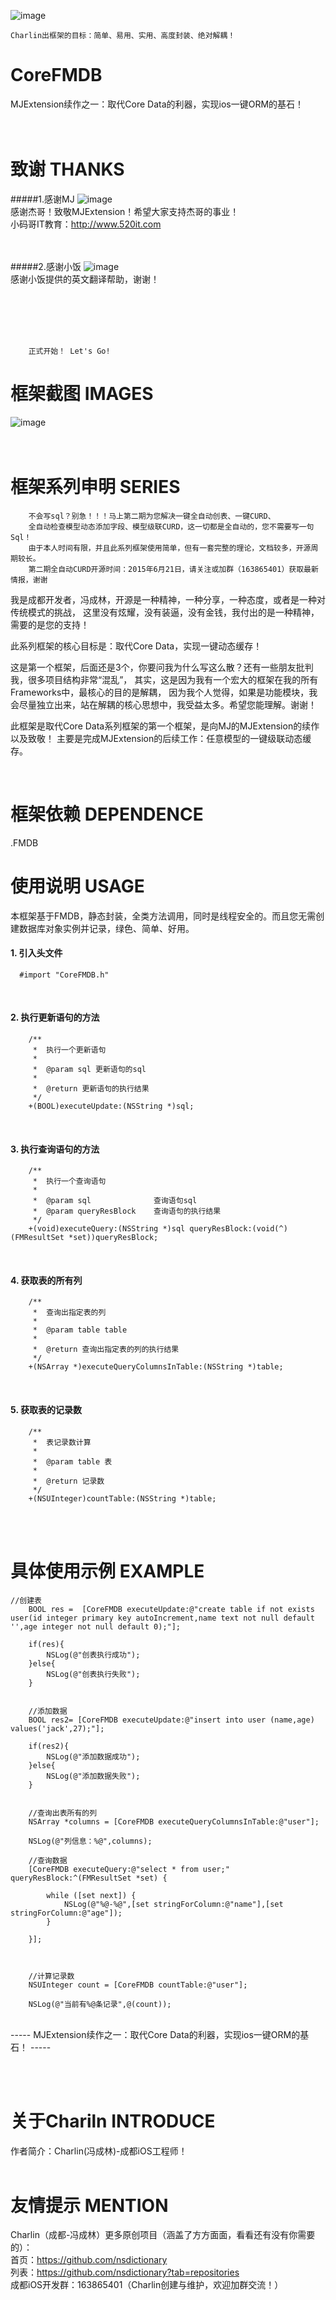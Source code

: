 ![image](./CoreFMDB/2.png)<br />


    Charlin出框架的目标：简单、易用、实用、高度封装、绝对解耦！



# CoreFMDB
   MJExtension续作之一：取代Core Data的利器，实现ios一键ORM的基石！
<br /><br /><br />



致谢 THANKS
===============
#####1.感谢MJ 
![image](./CoreFMDB/3.png)<br />
感谢杰哥！致敬MJExtension！希望大家支持杰哥的事业！<br />
小码哥IT教育：http://www.520it.com

 <br /> <br />
#####2.感谢小饭 
![image](./CoreFMDB/4.png)<br />
 感谢小饭提供的英文翻译帮助，谢谢！
<br /> <br />


<br /><br /><br />


        正式开始！ Let's Go!





框架截图 IMAGES
===============
![image](./CoreFMDB/1.png)<br />
<br /><br />


框架系列申明 SERIES
===============

        不会写sql？别急！！！马上第二期为您解决一键全自动创表、一键CURD、
        全自动检查模型动态添加字段、模型级联CURD，这一切都是全自动的，您不需要写一句Sql！
        由于本人时间有限，并且此系列框架使用简单，但有一套完整的理论，文档较多，开源周期较长。
        第二期全自动CURD开源时间：2015年6月21日，请关注或加群（163865401）获取最新情报，谢谢

我是成都开发者，冯成林，开源是一种精神，一种分享，一种态度，或者是一种对传统模式的挑战，
这里没有炫耀，没有装逼，没有金钱，我付出的是一种精神，需要的是您的支持！
  
此系列框架的核心目标是：取代Core Data，实现一键动态缓存！


  
这是第一个框架，后面还是3个，你要问我为什么写这么散？还有一些朋友批判我，很多项目结构非常“混乱”，
其实，这是因为我有一个宏大的框架在我的所有Frameworks中，最核心的目的是解耦，
因为我个人觉得，如果是功能模块，我会尽量独立出来，站在解耦的核心思想中，我受益太多。希望您能理解。谢谢！
   
此框架是取代Core Data系列框架的第一个框架，是向MJ的MJExtension的续作以及致敬！
主要是完成MJExtension的后续工作：任意模型的一键级联动态缓存。

<br />








框架依赖 DEPENDENCE
===============
.FMDB<br />



使用说明 USAGE
===============

本框架基于FMDB，静态封装，全类方法调用，同时是线程安全的。而且您无需创建数据库对象实例并记录，绿色、简单、好用。


#### 1. 引入头文件
      #import "CoreFMDB.h"
<br/>


#### 2. 执行更新语句的方法
        /**
         *  执行一个更新语句
         *
         *  @param sql 更新语句的sql
         *
         *  @return 更新语句的执行结果
         */
        +(BOOL)executeUpdate:(NSString *)sql;
<br/>


#### 3. 执行查询语句的方法
        /**
         *  执行一个查询语句
         *
         *  @param sql              查询语句sql
         *  @param queryResBlock    查询语句的执行结果
         */
        +(void)executeQuery:(NSString *)sql queryResBlock:(void(^)(FMResultSet *set))queryResBlock;
<br/>


#### 4. 获取表的所有列
        /**
         *  查询出指定表的列
         *
         *  @param table table
         *
         *  @return 查询出指定表的列的执行结果
         */
        +(NSArray *)executeQueryColumnsInTable:(NSString *)table;

<br/>

#### 5. 获取表的记录数
        /**
         *  表记录数计算
         *
         *  @param table 表
         *
         *  @return 记录数
         */
        +(NSUInteger)countTable:(NSString *)table;
<br/>
<br/>

具体使用示例 EXAMPLE
===============
    //创建表
        BOOL res =  [CoreFMDB executeUpdate:@"create table if not exists user(id integer primary key autoIncrement,name text not null default '',age integer not null default 0);"];
        
        if(res){
            NSLog(@"创表执行成功");
        }else{
            NSLog(@"创表执行失败");
        }
    
        
        //添加数据
        BOOL res2= [CoreFMDB executeUpdate:@"insert into user (name,age) values('jack',27);"];
    
        if(res2){
            NSLog(@"添加数据成功");
        }else{
            NSLog(@"添加数据失败");
        }
    
        
        //查询出表所有的列
        NSArray *columns = [CoreFMDB executeQueryColumnsInTable:@"user"];
        
        NSLog(@"列信息：%@",columns);
    
        //查询数据
        [CoreFMDB executeQuery:@"select * from user;" queryResBlock:^(FMResultSet *set) {
            
            while ([set next]) {
                NSLog(@"%@-%@",[set stringForColumn:@"name"],[set stringForColumn:@"age"]);
            }
            
        }];
        
        
        
        //计算记录数
        NSUInteger count = [CoreFMDB countTable:@"user"];
        
        NSLog(@"当前有%@条记录",@(count));



<br />
-----
    MJExtension续作之一：取代Core Data的利器，实现ios一键ORM的基石！
-----

<br /><br />



关于Chariln INTRODUCE
===============
作者简介：Charlin(冯成林)-成都iOS工程师！<br /><br />

友情提示 MENTION
===============
Charlin（成都-冯成林）更多原创项目（涵盖了方方面面，看看还有没有你需要的）：<br />
首页：https://github.com/nsdictionary<br />
列表：https://github.com/nsdictionary?tab=repositories<br />
成都iOS开发群：163865401（Charlin创建与维护，欢迎加群交流！）<br />
<br /><br />

